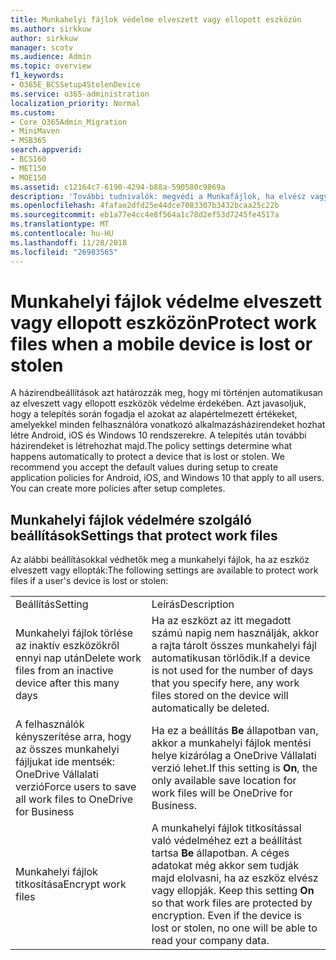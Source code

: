 ```yaml
---
title: Munkahelyi fájlok védelme elveszett vagy ellopott eszközön
ms.author: sirkkuw
author: sirkkuw
manager: scotv
ms.audience: Admin
ms.topic: overview
f1_keywords:
- O365E_BCSSetup4StolenDevice
ms.service: o365-administration
localization_priority: Normal
ms.custom:
- Core_O365Admin_Migration
- MiniMaven
- MSB365
search.appverid:
- BCS160
- MET150
- MOE150
ms.assetid: c12164c7-6190-4294-b88a-590580c9869a
description: 'További tudnivalók: megvédi a Munkafájlok, ha elvész vagy ellopják az eszköz a felhasználó számára elérhető beállítások.'
ms.openlocfilehash: 4fafae2dfd25e44dce7083307b3432bcaa25c22b
ms.sourcegitcommit: eb1a77e4cc4e8f564a1c78d2ef53d7245fe4517a
ms.translationtype: MT
ms.contentlocale: hu-HU
ms.lasthandoff: 11/28/2018
ms.locfileid: "26983565"
---
```

# <a name="protect-work-files-when-a-mobile-device-is-lost-or-stolen"></a><span data-ttu-id="9cd41-103">Munkahelyi fájlok védelme elveszett vagy ellopott eszközön</span><span class="sxs-lookup"><span data-stu-id="9cd41-103">Protect work files when a mobile device is lost or stolen</span></span>

<span data-ttu-id="9cd41-p101">A házirendbeállítások azt határozzák meg, hogy mi történjen automatikusan az elveszett vagy ellopott eszközök védelme érdekében. Azt javasoljuk, hogy a telepítés során fogadja el azokat az alapértelmezett értékeket, amelyekkel minden felhasználóra vonatkozó alkalmazásházirendeket hozhat létre Android, iOS és Windows 10 rendszerekre. A telepítés után további házirendeket is létrehozhat majd.</span><span class="sxs-lookup"><span data-stu-id="9cd41-p101">The policy settings determine what happens automatically to protect a device that is lost or stolen. We recommend you accept the default values during setup to create application policies for Android, iOS, and Windows 10 that apply to all users. You can create more policies after setup completes.</span></span>
  
## <a name="settings-that-protect-work-files"></a><span data-ttu-id="9cd41-107">Munkahelyi fájlok védelmére szolgáló beállítások</span><span class="sxs-lookup"><span data-stu-id="9cd41-107">Settings that protect work files</span></span>

<span data-ttu-id="9cd41-108">Az alábbi beállításokkal védhetők meg a munkahelyi fájlok, ha az eszköz elveszett vagy ellopták:</span><span class="sxs-lookup"><span data-stu-id="9cd41-108">The following settings are available to protect work files if a user's device is lost or stolen:</span></span>
  
|||
|:-----|:-----|
|<span data-ttu-id="9cd41-109">Beállítás</span><span class="sxs-lookup"><span data-stu-id="9cd41-109">Setting</span></span>  <br/> |<span data-ttu-id="9cd41-110">Leírás</span><span class="sxs-lookup"><span data-stu-id="9cd41-110">Description</span></span>  <br/> |
|<span data-ttu-id="9cd41-111">Munkahelyi fájlok törlése az inaktív eszközökről ennyi nap után</span><span class="sxs-lookup"><span data-stu-id="9cd41-111">Delete work files from an inactive device after this many days</span></span>  <br/> |<span data-ttu-id="9cd41-112">Ha az eszközt az itt megadott számú napig nem használják, akkor a rajta tárolt összes munkahelyi fájl automatikusan törlődik.</span><span class="sxs-lookup"><span data-stu-id="9cd41-112">If a device is not used for the number of days that you specify here, any work files stored on the device will automatically be deleted.</span></span>  <br/> |
|<span data-ttu-id="9cd41-113">A felhasználók kényszerítése arra, hogy az összes munkahelyi fájljukat ide mentsék: OneDrive Vállalati verzió</span><span class="sxs-lookup"><span data-stu-id="9cd41-113">Force users to save all work files to OneDrive for Business</span></span>  <br/> |<span data-ttu-id="9cd41-114">Ha ez a beállítás **Be** állapotban van, akkor a munkahelyi fájlok mentési helye kizárólag a OneDrive Vállalati verzió lehet.</span><span class="sxs-lookup"><span data-stu-id="9cd41-114">If this setting is **On**, the only available save location for work files will be OneDrive for Business.</span></span>  <br/> |
|<span data-ttu-id="9cd41-115">Munkahelyi fájlok titkosítása</span><span class="sxs-lookup"><span data-stu-id="9cd41-115">Encrypt work files</span></span>  <br/> |<span data-ttu-id="9cd41-p102">A munkahelyi fájlok titkosítással való védelméhez ezt a beállítást tartsa **Be** állapotban. A céges adatokat még akkor sem tudják majd elolvasni, ha az eszköz elvész vagy ellopják.  </span><span class="sxs-lookup"><span data-stu-id="9cd41-p102">Keep this setting **On** so that work files are protected by encryption. Even if the device is lost or stolen, no one will be able to read your company data.  </span></span><br/> |
   

